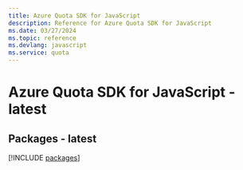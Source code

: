 ```yaml
---
title: Azure Quota SDK for JavaScript
description: Reference for Azure Quota SDK for JavaScript
ms.date: 03/27/2024
ms.topic: reference
ms.devlang: javascript
ms.service: quota
---
```

# Azure Quota SDK for JavaScript - latest
## Packages - latest
[!INCLUDE [packages](quota-index.md)]